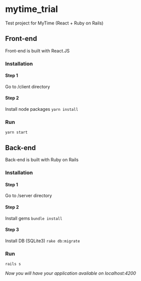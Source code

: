 # mytime_trial
Test project for MyTime (React + Ruby on Rails)

## Front-end
Front-end is built with React.JS
### Installation
#### Step 1
Go to /client directory
#### Step 2
Install node packages
`yarn install`
### Run
`yarn start`

## Back-end
Back-end is built with Ruby on Rails
### Installation
#### Step 1
Go to /server directory
#### Step 2
Install gems
`bundle install`
#### Step 3
Install DB (SQLite3)
`rake db:migrate`
### Run
`rails s`

*Now you will have your application available on localhost:4200*
